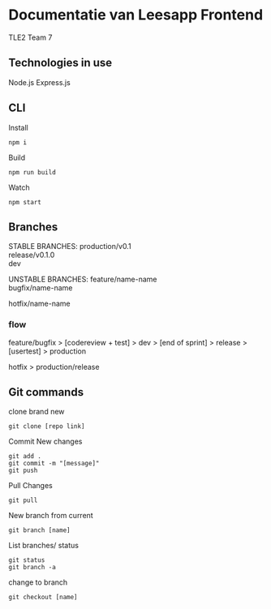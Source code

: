 # Documentatie van Leesapp Frontend
TLE2 Team 7

## Technologies in use
Node.js
Express.js

## CLI

Install 

`npm i`

Build

`npm run build`

Watch

`npm start`

## Branches

STABLE BRANCHES:
production/v0.1  
release/v0.1.0  
dev  

UNSTABLE BRANCHES:
feature/name-name  
bugfix/name-name  

hotfix/name-name  

### flow

feature/bugfix > [codereview + test] > dev > [end of sprint] > release > [usertest] > production

hotfix > production/release  

## Git commands

clone brand new
```
git clone [repo link]
```

Commit New changes
```
git add .
git commit -m "[message]"
git push
```

Pull Changes
```
git pull
```

New branch from current
```
git branch [name]
```

List branches/ status 
```
git status
git branch -a
```

change to branch
```
git checkout [name]
```

